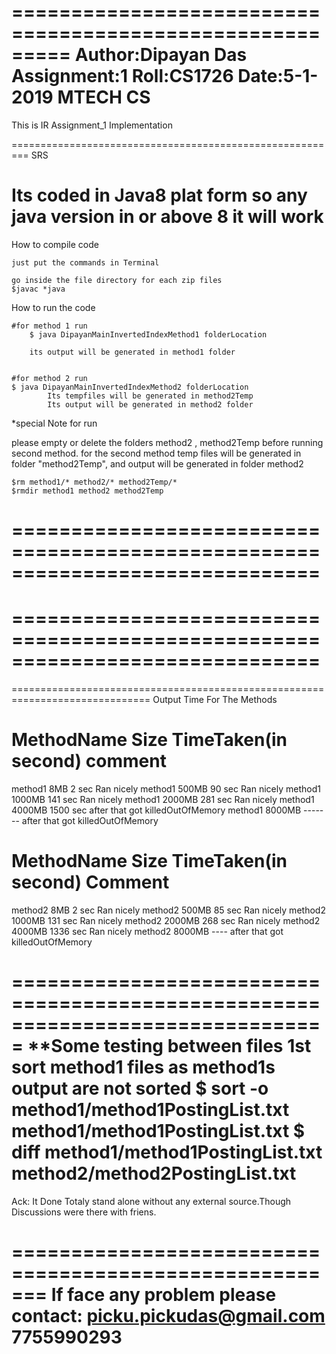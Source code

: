 =========================================================
Author:Dipayan Das
Assignment:1
Roll:CS1726
Date:5-1-2019
MTECH CS
=========================================================
This is IR Assignment_1 Implementation


=========================================================
	SRS

Its coded in Java8 plat form
so any java version in or above 8 it will work	
=========================================================
How to compile code

	just put the commands in Terminal

	go inside the file directory for each zip files
	$javac *java


How to run the code


	#for method 1 run
		$ java DipayanMainInvertedIndexMethod1 folderLocation

		its output will be generated in method1 folder 


	#for method 2 run
	$ java DipayanMainInvertedIndexMethod2 folderLocation
			Its tempfiles will be generated in method2Temp
			Its output will be generated in method2 folder
*special Note for run 

 



please empty or delete the folders method2 , method2Temp before running second method.
 for the second method temp files will be generated in folder "method2Temp",
and output will be generated in folder method2
	
	$rm method1/* method2/* method2Temp/*
	$rmdir method1 method2 method2Temp


==============================================================================
==============================================================================
==============================================================================
==============================================================================
==============================================================================
		Output Time For The Methods 
 
 MethodName 			Size			TimeTaken(in second) 	comment
==============================================================================
 method1				8MB			2 sec	  					Ran nicely
 method1				500MB			90 sec  					Ran nicely
 method1				1000MB			141 sec 					Ran nicely
 method1				2000MB			281 sec 					Ran nicely
 method1				4000MB			1500 sec					after that got killedOutOfMemory
 method1				8000MB			-------						after that got killedOutOfMemory

 MethodName 			Size			TimeTaken(in second)		Comment
==============================================================================
 method2				8MB			2 sec	  					Ran nicely
 method2				500MB			85 sec 					        Ran nicely
 method2				1000MB			131 sec 					Ran nicely
 method2				2000MB			268 sec 					Ran nicely
 method2				4000MB			1336 sec 					Ran nicely
 method2				8000MB			----						after that got killedOutOfMemory




===============================================================================
**Some testing between files
1st sort method1 files as method1s output are not sorted
	$ sort -o method1/method1PostingList.txt method1/method1PostingList.txt
	$ diff method1/method1PostingList.txt method2/method2PostingList.txt
===============================================================================
Ack:
	It Done Totaly stand alone without any external source.Though Discussions were there with friens.

=======================================================
If face any problem please contact: 
picku.pickudas@gmail.com
7755990293
=======================================================
